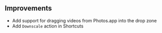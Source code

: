 ## Improvements

- Add support for dragging videos from Photos.app into the drop zone
- Add `Downscale` action in Shortcuts
